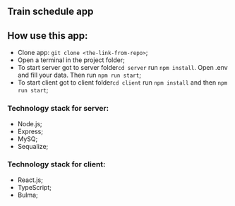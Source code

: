 ## Train schedule app
## How use this app:
- Clone app: ```git clone <the-link-from-repo>```;
- Open a terminal in the project folder;
- To start server got to server folder```cd server``` run ```npm install```. Open .env and fill your data. Then run ```npm run start```;
- To start client got to client folder```cd client``` run ```npm install``` and then ```npm run start```;

### Technology stack for server:
 - Node.js;
 - Express;
 - MySQ;
 - Sequalize;

 ### Technology stack for client:
 - React.js;
 - TypeScript;
 - Bulma;
